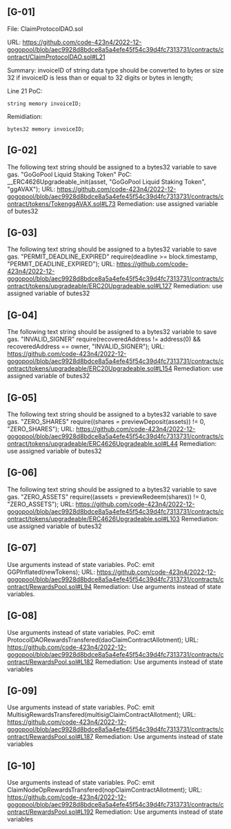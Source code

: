 ## [G-01]
File: ClaimProtocolDAO.sol

URL: https://github.com/code-423n4/2022-12-gogopool/blob/aec9928d8bdce8a5a4efe45f54c39d4fc7313731/contracts/contract/ClaimProtocolDAO.sol#L21

Summary: invoiceID of string data type should be converted to bytes or size 32 if invoiceID is less than or equal to 32 digits or bytes in length;

Line 21 PoC: 
```
string memory invoiceID;
```
Remidiation: 
```
bytes32 memory invoiceID;
```

## [G-02]
The following text string should be assigned to a bytes32 variable to save gas. "GoGoPool Liquid Staking Token"
PoC:  __ERC4626Upgradeable_init(asset, "GoGoPool Liquid Staking Token", "ggAVAX");
URL: https://github.com/code-423n4/2022-12-gogopool/blob/aec9928d8bdce8a5a4efe45f54c39d4fc7313731/contracts/contract/tokens/TokenggAVAX.sol#L73
Remediation: use assigned variable of butes32

## [G-03]
The following text string should be assigned to a bytes32 variable to save gas. "PERMIT_DEADLINE_EXPIRED"
require(deadline >= block.timestamp, "PERMIT_DEADLINE_EXPIRED");
URL: https://github.com/code-423n4/2022-12-gogopool/blob/aec9928d8bdce8a5a4efe45f54c39d4fc7313731/contracts/contract/tokens/upgradeable/ERC20Upgradeable.sol#L127
Remediation: use assigned variable of butes32

## [G-04]
The following text string should be assigned to a bytes32 variable to save gas. "INVALID_SIGNER"
require(recoveredAddress != address(0) && recoveredAddress == owner, "INVALID_SIGNER");
URL: https://github.com/code-423n4/2022-12-gogopool/blob/aec9928d8bdce8a5a4efe45f54c39d4fc7313731/contracts/contract/tokens/upgradeable/ERC20Upgradeable.sol#L154
Remediation: use assigned variable of butes32

## [G-05]
The following text string should be assigned to a bytes32 variable to save gas. "ZERO_SHARES"
require((shares = previewDeposit(assets)) != 0, "ZERO_SHARES");
URL: https://github.com/code-423n4/2022-12-gogopool/blob/aec9928d8bdce8a5a4efe45f54c39d4fc7313731/contracts/contract/tokens/upgradeable/ERC4626Upgradeable.sol#L44
Remediation: use assigned variable of butes32

## [G-06]
The following text string should be assigned to a bytes32 variable to save gas. "ZERO_ASSETS"
require((assets = previewRedeem(shares)) != 0, "ZERO_ASSETS");
URL: https://github.com/code-423n4/2022-12-gogopool/blob/aec9928d8bdce8a5a4efe45f54c39d4fc7313731/contracts/contract/tokens/upgradeable/ERC4626Upgradeable.sol#L103
Remediation: use assigned variable of butes32

## [G-07]
Use arguments instead of state variables.
PoC:  emit GGPInflated(newTokens);
URL: https://github.com/code-423n4/2022-12-gogopool/blob/aec9928d8bdce8a5a4efe45f54c39d4fc7313731/contracts/contract/RewardsPool.sol#L94
Remediation: Use arguments instead of state variables.

## [G-08]
Use arguments instead of state variables.
PoC:  emit ProtocolDAORewardsTransfered(daoClaimContractAllotment);
URL: https://github.com/code-423n4/2022-12-gogopool/blob/aec9928d8bdce8a5a4efe45f54c39d4fc7313731/contracts/contract/RewardsPool.sol#L182
Remediation: Use arguments instead of state variables

## [G-09]
Use arguments instead of state variables.
PoC:  emit MultisigRewardsTransfered(multisigClaimContractAllotment);
URL: https://github.com/code-423n4/2022-12-gogopool/blob/aec9928d8bdce8a5a4efe45f54c39d4fc7313731/contracts/contract/RewardsPool.sol#L187
Remediation: Use arguments instead of state variables

## [G-10]
Use arguments instead of state variables.
PoC: emit ClaimNodeOpRewardsTransfered(nopClaimContractAllotment);
URL: https://github.com/code-423n4/2022-12-gogopool/blob/aec9928d8bdce8a5a4efe45f54c39d4fc7313731/contracts/contract/RewardsPool.sol#L192
Remediation: Use arguments instead of state variables